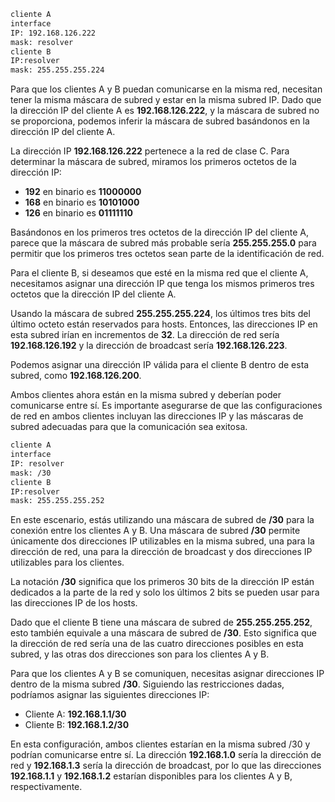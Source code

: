 ```bash
cliente A
interface
IP: 192.168.126.222
mask: resolver
cliente B
IP:resolver
mask: 255.255.255.224
```

Para que los clientes A y B puedan comunicarse en la misma red, necesitan tener la misma máscara de subred y estar en la misma subred IP. Dado que la dirección IP del cliente A es **192.168.126.222**, y la máscara de subred no se proporciona, podemos inferir la máscara de subred basándonos en la dirección IP del cliente A.

La dirección IP **192.168.126.222** pertenece a la red de clase C. Para determinar la máscara de subred, miramos los primeros octetos de la dirección IP:

- **192** en binario es **11000000**
- **168** en binario es **10101000**
- **126** en binario es **01111110**

Basándonos en los primeros tres octetos de la dirección IP del cliente A, parece que la máscara de subred más probable sería **255.255.255.0** para permitir que los primeros tres octetos sean parte de la identificación de red.

Para el cliente B, si deseamos que esté en la misma red que el cliente A, necesitamos asignar una dirección IP que tenga los mismos primeros tres octetos que la dirección IP del cliente A. 

Usando la máscara de subred **255.255.255.224**, los últimos tres bits del último octeto están reservados para hosts. Entonces, las direcciones IP en esta subred irían en incrementos de **32**. La dirección de red sería **192.168.126.192** y la dirección de broadcast sería **192.168.126.223**.

Podemos asignar una dirección IP válida para el cliente B dentro de esta subred, como **192.168.126.200**.

Ambos clientes ahora están en la misma subred y deberían poder comunicarse entre sí. Es importante asegurarse de que las configuraciones de red en ambos clientes incluyan las direcciones IP y las máscaras de subred adecuadas para que la comunicación sea exitosa.

```bash
cliente A
interface
IP: resolver
mask: /30
cliente B
IP:resolver
mask: 255.255.255.252

```

En este escenario, estás utilizando una máscara de subred de **/30** para la conexión entre los clientes A y B. Una máscara de subred **/30** permite únicamente dos direcciones IP utilizables en la misma subred, una para la dirección de red, una para la dirección de broadcast y dos direcciones IP utilizables para los clientes.

La notación **/30** significa que los primeros 30 bits de la dirección IP están dedicados a la parte de la red y solo los últimos 2 bits se pueden usar para las direcciones IP de los hosts.

Dado que el cliente B tiene una máscara de subred de **255.255.255.252**, esto también equivale a una máscara de subred de **/30**. Esto significa que la dirección de red sería una de las cuatro direcciones posibles en esta subred, y las otras dos direcciones son para los clientes A y B.

Para que los clientes A y B se comuniquen, necesitas asignar direcciones IP dentro de la misma subred **/30**. Siguiendo las restricciones dadas, podríamos asignar las siguientes direcciones IP:

- Cliente A: **192.168.1.1/30**
- Cliente B: **192.168.1.2/30**

En esta configuración, ambos clientes estarían en la misma subred /30 y podrían comunicarse entre sí. La dirección **192.168.1.0** sería la dirección de red y **192.168.1.3** sería la dirección de broadcast, por lo que las direcciones **192.168.1.1** y **192.168.1.2** estarían disponibles para los clientes A y B, respectivamente.